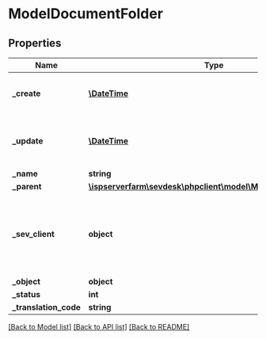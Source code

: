 # ModelDocumentFolder

## Properties
Name | Type | Description | Notes
------------ | ------------- | ------------- | -------------
**_create** | [**\DateTime**](\DateTime.md) | date the document folder was created | [optional] 
**_update** | [**\DateTime**](\DateTime.md) | date the document folder was last updated | [optional] 
**_name** | **string** |  | [optional] 
**_parent** | [**\ispserverfarm\sevdesk\phpclient\model\ModelDocumentFolder**](ModelDocumentFolder.md) |  | [optional] 
**_sev_client** | **object** | sevClient is the unique id every customer has and is used in nearly all operations | [optional] 
**_object** | **object** |  | [optional] 
**_status** | **int** |  | [optional] 
**_translation_code** | **string** |  | [optional] 

[[Back to Model list]](../README.md#documentation-for-models) [[Back to API list]](../README.md#documentation-for-api-endpoints) [[Back to README]](../README.md)



